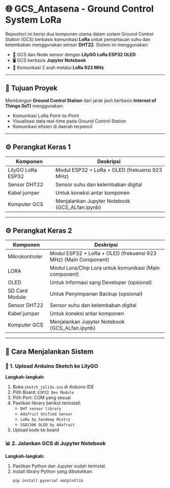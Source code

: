 # 🌐 GCS_Antasena - Ground Control System LoRa 

Repositori ini berisi dua komponen utama dalam sistem Ground Control Station (GCS) berbasis komunikasi **LoRa** untuk pemantauan suhu dan kelembaban menggunakan sensor **DHT22**. Sistem ini menggunakan:

- 📡 GCS dan Node sensor dengan **LilyGO LoRa ESP32 OLED**
- 🖥️ GCS berbasis **Jupyter Notebook**
- 🔄 Komunikasi 2 arah melalui **LoRa 923 MHz**

---

## 🎯 Tujuan Proyek

Membangun **Ground Control Station** dari jarak jauh berbasis **Internet of Things (IoT)** menggunakan:

- Komunikasi LoRa Point-to-Point
- Visualisasi data real-time pada Ground Control Station
- Komunikasi efisien di daerah terpencil

---

## ⚙️ Perangkat Keras 1

| Komponen            | Deskripsi                                            |
|---------------------|------------------------------------------------------|
| LilyGO LoRa ESP32   | Modul ESP32 + LoRa + OLED (frekuensi 923 MHz)        |
| Sensor DHT22        | Sensor suhu dan kelembaban digital                   |
| Kabel jumper        | Untuk koneksi antar komponen                         |
| Komputer GCS        | Menjalankan Jupyter Notebook (GCS_ALfan.ipynb)       |

---
## ⚙️ Perangkat Keras 2

| Komponen            | Deskripsi                                                      |
|---------------------|----------------------------------------------------------------|
| Mikrokontroler      | Modul ESP32 + LoRa + OLED (frekuensi 923 MHz) (Main Component) |
| LORA                | Modul Lora/Chip Lora untuk komunikasi (Main component)         |
| OLED                | Untuk Informasi sang Developer (opsional)                      |
| SD Card Module      | Untuk Penyimpanan Backup (opsional)                            |
| Sensor DHT22        | Sensor suhu dan kelembaban digital                             |
| Kabel jumper        | Untuk koneksi antar komponen                                   |
| Komputer GCS        | Menjalankan Jupyter Notebook (GCS_ALfan.ipynb)                 |




---

## 🚀 Cara Menjalankan Sistem

### 📡 1. **Upload Arduino Sketch ke LilyGO**
**Langkah-langkah:**
1. Buka `sketch_jul13a.ino` di Arduino IDE
2. Pilih Board: `ESP32 Dev Module`
3. Pilih Port: COM yang sesuai
4. Pastikan library berikut terinstall:
   - `DHT sensor library`
   - `Adafruit Unified Sensor`
   - `LoRa by Sandeep Mistry`
   - `SSD1306 OLED by Adafruit`
5. Upload kode ke board

### 📊 2. **Jalankan GCS di Jupyter Notebook**
**Langkah-langkah:**
1. Pastikan Python dan Jupyter sudah terinstal.
2. Install library Python yang dibutuhkan:
   ```bash
   pip install pyserial matplotlib

